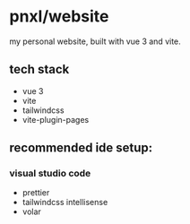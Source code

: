 # pnxl/website
my personal website, built with vue 3 and vite.

## tech stack
- vue 3
- vite
- tailwindcss
- vite-plugin-pages

## recommended ide setup:
### visual studio code
* prettier
* tailwindcss intellisense
* volar

